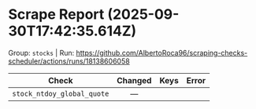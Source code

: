 # Scrape Report (2025-09-30T17:42:35.614Z)

Group: `stocks`  |  Run: https://github.com/AlbertoRoca96/scraping-checks-scheduler/actions/runs/18138606058

| Check | Changed | Keys | Error |
|---|:---:|:--|:--|
| `stock_ntdoy_global_quote` | — |  |  |
